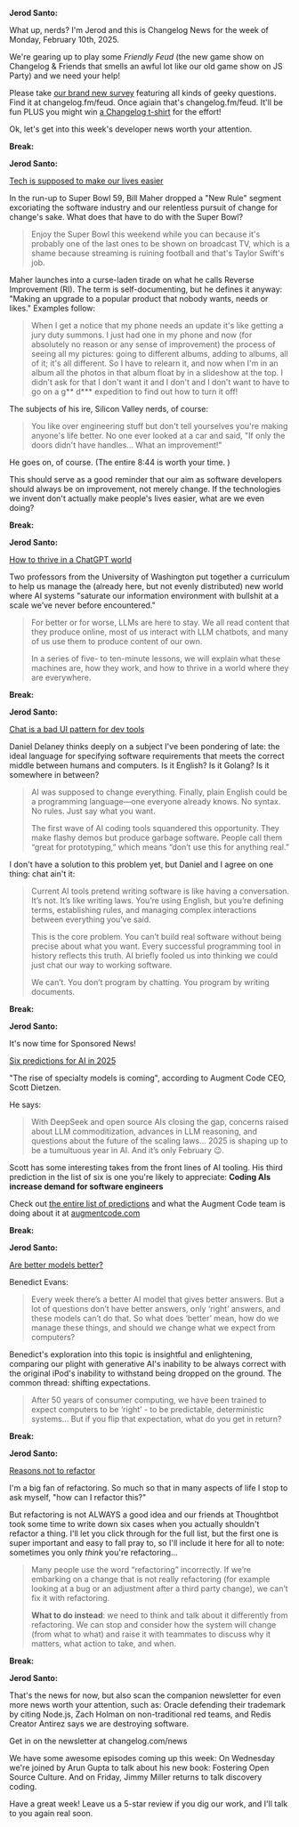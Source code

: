 **Jerod Santo:**

What up, nerds? I'm Jerod and this is Changelog News for the week of Monday, February 10th, 2025.

We're gearing up to play some *Friendly Feud* (the new game show on Changelog & Friends that smells an awful lot like our old game show on JS Party) and we need your help!

Please take [our brand new survey](https://changelog.fm/feud) featuring all kinds of geeky questions. Find it at changelog.fm/feud. Once agiain that's changelog.fm/feud. It'll be fun PLUS you might win [a Changelog t-shirt](https://merch.changelog.com/products/the-changelog-shirt) for the effort!

Ok, let's get into this week's developer news worth your attention.

**Break:**

**Jerod Santo:**

[Tech is supposed to make our lives easier](https://www.youtube.com/watch?v=DifysK46DO4)

In the run-up to Super Bowl 59, Bill Maher dropped a "New Rule" segment excoriating the software industry and our relentless pursuit of change for change's sake. What does that have to do with the Super Bowl?

> Enjoy the Super Bowl this weekend while you can because it's probably one of the last ones to be shown on broadcast TV, which is a shame because streaming is ruining football and that's Taylor Swift's job.

Maher launches into a curse-laden tirade on what he calls Reverse Improvement (RI). The term is self-documenting, but he defines it anyway: "Making an upgrade to a popular product that nobody wants, needs or likes." Examples follow:

> When I get a notice that my phone needs an update it's like getting a jury duty summons. I just had one in my phone and now (for absolutely no reason or any sense of improvement) the process of seeing all my pictures: going to different albums, adding to albums, all of it; it's all different. So I have to relearn it, and now when I'm in an album all the photos in that album float by in a slideshow at the top. I didn't ask for that I don't want it and I don't and I don't want to have to go on a g** d***  expedition to find out how to turn it off!

The subjects of his ire, Silicon Valley nerds, of course:

> You like over engineering stuff but don't tell yourselves you're making anyone's life better. No one ever looked at a car and said, "If only the doors didn't have handles... What an improvement!"

He goes on, of course. (The entire 8:44 is worth your time. )

This should serve as a good reminder that our aim as software developers should always be on improvement, not merely change. If the technologies we invent don't actually make people's lives easier, what are we even doing?

**Break:**

**Jerod Santo:**

[How to thrive in a ChatGPT world](https://thebullshitmachines.com)

Two professors from the University of Washington put together a curriculum to help us manage the (already here, but not evenly distributed) new world where AI systems "saturate our information environment with bullshit at a scale we’ve never before encountered."

> For better or for worse, LLMs are here to stay. We all read content that they produce online, most of us interact with LLM chatbots, and many of us use them to produce content of our own.
>
> In a series of five- to ten-minute lessons, we will explain what these machines are, how they work, and how to thrive in a world where they are everywhere.

**Break:**

**Jerod Santo:**

[Chat is a bad UI pattern for dev tools](https://danieldelaney.net/chat/)

Daniel Delaney thinks deeply on a subject I've been pondering of late: the ideal language for specifying software requirements that meets the correct middle between humans and computers. Is it English? Is it Golang? Is it somewhere in between?

> AI was supposed to change everything. Finally, plain English could be a programming language—one everyone already knows. No syntax. No rules. Just say what you want.
>
> The first wave of AI coding tools squandered this opportunity. They make flashy demos but produce garbage software. People call them “great for prototyping,” which means “don’t use this for anything real.”

I don't have a solution to this problem yet, but Daniel and I agree on one thing: chat ain't it:

> Current AI tools pretend writing software is like having a conversation. It’s not. It’s like writing laws. You’re using English, but you’re defining terms, establishing rules, and managing complex interactions between everything you’ve said.
>
> This is the core problem. You can’t build real software without being precise about what you want. Every successful programming tool in history reflects this truth. AI briefly fooled us into thinking we could just chat our way to working software.
>
> We can’t. You don’t program by chatting. You program by writing documents.


**Break:**

**Jerod Santo:**

It's now time for Sponsored News!

[Six predictions for AI in 2025](https://www.augmentcode.com/blog/2025-ai-predictions)

"The rise of specialty models is coming", according to Augment Code CEO, Scott Dietzen.

He says:

> With DeepSeek and open source AIs closing the gap, concerns raised about LLM commoditization, advances in LLM reasoning, and questions about the future of the scaling laws... 2025 is shaping up to be a tumultuous year in AI. And it’s only February 😉.

Scott has some interesting takes from the front lines of AI tooling. His third prediction in the list of six is one you're likely to appreciate: **Coding AIs increase demand for software engineers**

Check out [the entire list of predictions](https://www.augmentcode.com/blog/2025-ai-predictions) and what the Augment Code team is doing about it at [augmentcode.com](https://augmentcode.com)

**Break:**

**Jerod Santo:**

[Are better models better?](https://www.ben-evans.com/benedictevans/2025/1/the-problem-with-better-models)

Benedict Evans:

> Every week there’s a better AI model that gives better answers. But a lot of questions don’t have better answers, only ‘right’ answers, and these models can’t do that. So what does ‘better’ mean, how do we manage these things, and should we change what we expect from computers?

Benedict's exploration into this topic is insightful and enlightening, comparing our plight with generative AI's inability to be always correct with the original iPod's inability to withstand being dropped on the ground. The common thread: shifting expectations.

> After 50 years of consumer computing, we have been trained to expect computers to be ‘right’ - to be predictable, deterministic systems... But if you flip that expectation, what do you get in return?

**Break:**

**Jerod Santo:**

[Reasons not to refactor](https://thoughtbot.com/blog/reasons-not-to-refactor)

I'm a big fan of refactoring. So much so that in many aspects of life I stop to ask myself, "how can I refactor this?"

But refactoring is not ALWAYS a good idea and our friends at Thoughtbot took some time to write down six cases when you actually shouldn't refactor a thing. I'll let you click through for the full list, but the first one is super important and easy to fall pray to, so I'll include it here for all to note: sometimes you only *think* you're refactoring...

> Many people use the word “refactoring” incorrectly. If we’re embarking on a change that is not really refactoring (for example looking at a bug or an adjustment after a third party change), we can’t fix it with refactoring.
>
> **What to do instead**: we need to think and talk about it differently from refactoring. We can stop and consider how the system will change (from what to what) and raise it with teammates to discuss why it matters, what action to take, and when.

**Break:**

**Jerod Santo:**

That's the news for now, but also scan the companion newsletter for even more news worth your attention, such as: Oracle defending their trademark by citing Node.js, Zach Holman on non-traditional red teams, and Redis Creator Antirez says we are destroying software.

Get in on the newsletter at changelog.com/news

We have some awesome episodes coming up this week: On Wednesday we're joined by Arun Gupta to talk about his new book: Fostering Open Source Culture. And on Friday, Jimmy Miller returns to talk discovery coding.

Have a great week! Leave us a 5-star review if you dig our work, and I'll talk to you again real soon.
